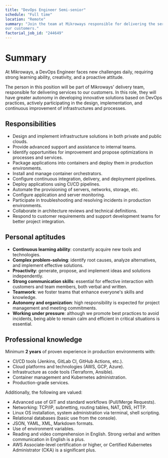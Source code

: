 ```yaml
---
title: "DevOps Engineer Semi-senior"
schedule: "Full time"
location: "Remote"
summary: "Join the team at Mikroways responsible for delivering the service to
our customers."
factorial_job_id: "244649"
---
```


# Summary

At Mikroways, a DevOps Engineer faces new challenges daily, requiring strong
learning ability, creativity, and a proactive attitude.

The person in this position will be part of Mikroways' delivery team,
responsible for delivering services to our customers. In this role, they will
have greater autonomy in developing innovative solutions based on DevOps
practices, actively participating in the design, implementation, and continuous
improvement of infrastructures and processes.

## Responsibilities

* Design and implement infrastructure solutions in both private and public
  clouds.
* Provide advanced support and assistance to internal teams.
* Identify opportunities for improvement and propose optimizations in processes
  and services.
* Package applications into containers and deploy them in production
  environments.
* Install and manage container orchestrators.
* Configure continuous integration, delivery, and deployment pipelines.
* Deploy applications using CI/CD pipelines.
* Automate the provisioning of servers, networks, storage, etc.
* Configure application and server monitoring.
* Participate in troubleshooting and resolving incidents in production
  environments.
* Collaborate in architecture reviews and technical definitions.
* Respond to customer requirements and support development teams for better
  project integration.

## Personal aptitudes

* **Continuous learning ability**: constantly acquire new tools and
  technologies.
* **Complex problem-solving**: identify root causes, analyze alternatives, and
  implement effective solutions.
* **Proactivity**: generate, propose, and implement ideas and solutions
  independently.
* **Strong communication skills**: essential for effective interaction with
  customers and team members, both verbal and written.
* **Teamwork**: we foster teams that enhance everyone's skills and knowledge.
* **Autonomy and organization**: high responsibility is expected for project
  management and meeting commitments.
* **Working under pressure**: although we promote best practices to avoid
  incidents, being able to remain calm and efficient in critical situations is
  essential.

## Professional knowledge

Minimum **2 years** of proven experience in production environments with:

* CI/CD tools (Jenkins, GitLab CI, GitHub Actions, etc.).
* Cloud platforms and technologies (AWS, GCP, Azure).
* Infrastructure as code tools (Terraform, Ansible).
* Container management and Kubernetes administration.
* Production-grade services.

Additionally, the following are valued:

* Advanced use of GIT and standard workflows (Pull/Merge Requests).
* Networking: TCP/IP, subnetting, routing tables, NAT, DNS, HTTP.
* Linux OS installation, system administration via terminal, shell scripting.
* Relational databases (basic use from the console).
* JSON, YAML, XML, Markdown formats.
* Use of environment variables.
* Reading and video comprehension in English. Strong verbal and written
  communication in English is a plus.
* AWS Associate-level certification or higher, or Certified Kubernetes
  Administrator (CKA) is a significant plus.
